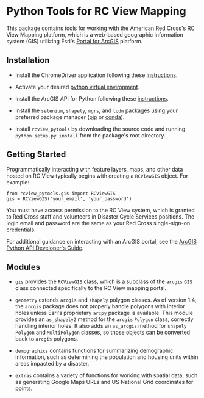 # Python Tools for RC View Mapping

This package contains tools for working with the American Red Cross's RC View Mapping platform, which is a web-based geographic information system (GIS) utilizing Esri's [Portal for ArcGIS](https://enterprise.arcgis.com/en/portal) platform.

## Installation

* Install the ChromeDriver application following these [instructions](https://sites.google.com/a/chromium.org/chromedriver/getting-started).

* Activate your desired [python virtual environment](https://docs.python.org/3/tutorial/venv.html).

* Install the ArcGIS API for Python following these [instructions](https://developers.arcgis.com/python/guide/install-and-set-up).

* Install the `selenium`, `shapely`, `mgrs`, and `tqdm` packages using your preferred package manager ([pip](https://pypi.org/project/pip/) or [conda](https://conda.io/docs/)).

* Install `rcview_pytools` by downloading the source code and running `python setup.py install` from the package's root directory.

## Getting Started

Programmatically interacting with feature layers, maps, and other data hosted on RC View typically begins with creating a `RCViewGIS` object. For example:

    from rcview_pytools.gis import RCViewGIS
    gis = RCViewGIS('your_email', 'your_password')

You must have access permission to the RC View system, which is granted to Red Cross staff and volunteers in Disaster Cycle Services positions. The login email and password are the same as your Red Cross single-sign-on credentials.

For additional guidance on interacting with an ArcGIS portal, see the [ArcGIS Python API Developer's Guide](https://developers.arcgis.com/python/guide).

## Modules

* `gis` provides the `RCViewGIS` class, which is a subclass of the `arcgis` `GIS` class connected specifically to the RC View mapping portal.

* `geometry` extends `arcgis` and `shapely` polygon classes. As of version 1.4, the `arcgis` package does not properly handle polygons with interior holes unless Esri's proprietary `arcpy` package is available. This module provides an `as_shapely2` method for the `arcgis` `Polygon` class, correctly handling interior holes. It also adds an `as_arcgis` method for `shapely` `Polygon` and `MultiPolygon` classes, so those objects can be converted back to `arcgis` polygons.

* `demographics` contains functions for summarizing demographic information, such as determining the population and housing units within areas impacted by a disaster.

* `extras` contains a variety of functions for working with spatial data, such as generating Google Maps URLs and US National Grid coordinates for points.

